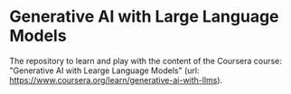 # Generative AI with Large Language Models

The repository to learn and play with the content of the Coursera course: "Generative AI with Learge Language Models"
(url: https://www.coursera.org/learn/generative-ai-with-llms).
